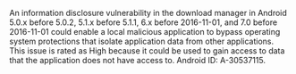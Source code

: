 An information disclosure vulnerability in the download manager in Android 5.0.x before 5.0.2, 5.1.x before 5.1.1, 6.x before 2016-11-01, and 7.0 before 2016-11-01 could enable a local malicious application to bypass operating system protections that isolate application data from other applications. This issue is rated as High because it could be used to gain access to data that the application does not have access to. Android ID: A-30537115.